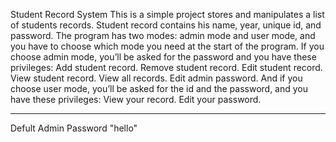 Student Record System 
This is a simple project stores and manipulates a list of students records.
Student record contains his name, year, unique id, and password.
The program has two modes: admin mode and user mode, and you have to choose which mode you need at the start of the program.
If you choose admin mode, you’ll be asked for the password and you have these privileges:
Add student record.
Remove student record.
Edit student record.
View student record.
View all records.
Edit admin password.
And if you choose user mode, you’ll be asked for the id and the password, and you have these privileges:
View your record.
Edit your password.
********************************************************************************************
Defult Admin Password "hello"
